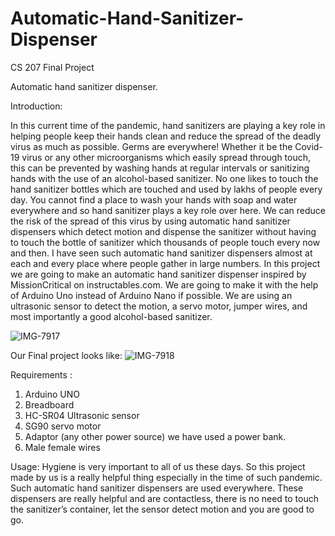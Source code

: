 # Automatic-Hand-Sanitizer-Dispenser
CS 207 Final Project 

Automatic hand sanitizer dispenser.

Introduction:

In this current time of the pandemic, hand sanitizers are playing a key role in helping people keep their hands clean and reduce the spread of the deadly virus as much as possible. Germs are everywhere! Whether it be the Covid-19 virus or any other microorganisms which easily spread through touch, this can be prevented by washing hands at regular intervals or sanitizing hands with the use of an alcohol-based sanitizer. No one likes to touch the hand sanitizer bottles which are touched and used by lakhs of people every day. You cannot find a place to wash your hands with soap and water everywhere and so hand sanitizer plays a key role over here. We can reduce the risk of the spread of this virus by using automatic hand sanitizer dispensers which detect motion and dispense the sanitizer without having to touch the bottle of sanitizer which thousands of people touch every now and then. 
I have seen such automatic hand sanitizer dispensers almost at each and every place where people gather in large numbers. In this project we are going to make an automatic hand sanitizer dispenser inspired by MissionCritical on instructables.com. We are going to make it with the help of Arduino Uno instead of Arduino Nano if possible. We are using an ultrasonic sensor to detect the motion, a servo motor, jumper wires, and most importantly a good alcohol-based sanitizer.  

![IMG-7917](https://user-images.githubusercontent.com/75644941/101593868-4fc3df80-39b6-11eb-866a-09f805441dbf.jpg)

Our Final project looks like:
![IMG-7918](https://user-images.githubusercontent.com/75644941/101594478-59017c00-39b7-11eb-9d53-e92ee92fc419.jpg)

Requirements :
1. Arduino UNO 
2. Breadboard 
3. HC-SR04 Ultrasonic sensor  
4. SG90 servo motor 
5. Adaptor (any other power source) we have used a power bank.
6. Male female wires 

Usage:
Hygiene is very important to all of us these days. So this project made by us is a really helpful thing especially in the time of such pandemic. Such automatic hand sanitizer dispensers are used everywhere. These dispensers are really helpful and are contactless, there is no need to touch the sanitizer’s container, let the sensor detect motion and you are good to go.

